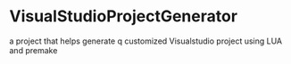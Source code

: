 # VisualStudioProjectGenerator
a project that helps generate q customized Visualstudio project using LUA and premake 
